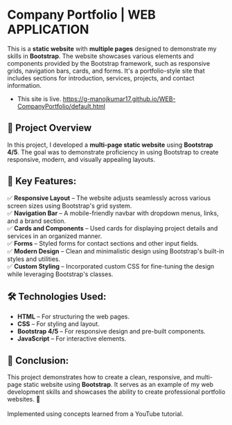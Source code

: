 # **Company Portfolio | WEB APPLICATION**

This is a **static website** with **multiple pages** designed to demonstrate my skills in **Bootstrap**. The website showcases various elements and components provided by the Bootstrap framework, such as responsive grids, navigation bars, cards, and forms. It's a portfolio-style site that includes sections for introduction, services, projects, and contact information.
- This site is live. https://g-manojkumar17.github.io/WEB-CompanyPortfolio/default.html

## **📌 Project Overview**
In this project, I developed a **multi-page static website** using **Bootstrap 4/5**. The goal was to demonstrate proficiency in using Bootstrap to create responsive, modern, and visually appealing layouts.

## **🚀 Key Features:**
✅ **Responsive Layout** – The website adjusts seamlessly across various screen sizes using Bootstrap's grid system.  
✅ **Navigation Bar** – A mobile-friendly navbar with dropdown menus, links, and a brand section.  
✅ **Cards and Components** – Used cards for displaying project details and services in an organized manner.  
✅ **Forms** – Styled forms for contact sections and other input fields.  
✅ **Modern Design** – Clean and minimalistic design using Bootstrap's built-in styles and utilities.  
✅ **Custom Styling** – Incorporated custom CSS for fine-tuning the design while leveraging Bootstrap's classes.

## **🛠 Technologies Used:**
- **HTML** – For structuring the web pages.  
- **CSS** – For styling and layout.  
- **Bootstrap 4/5** – For responsive design and pre-built components.  
- **JavaScript** – For interactive elements.
  
## **📌 Conclusion:**
This project demonstrates how to create a clean, responsive, and multi-page static website using **Bootstrap**. It serves as an example of my web development skills and showcases the ability to create professional portfolio websites. 🚀
<br>
<br>
Implemented using concepts learned from a YouTube tutorial.
